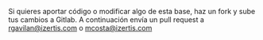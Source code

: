 Si quieres aportar código o modificar algo de esta base, haz un fork y sube tus cambios a Gitlab. A continuación envía un pull request a rgavilan@izertis.com o mcosta@izertis.com